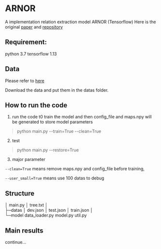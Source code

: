 # ARNOR
A  implementation relation extraction model ARNOR (Tensorflow) 
Here is the original [paper](https://www.aclweb.org/anthology/P19-1135) and [repository](https://github.com/PaddlePaddle/models/tree/develop/PaddleNLP/Research/ACL2019-ARNOR) 

## Requirement:
python 3.7
tensorflow 1.13
## Data
Please refer to [here](https://github.com/PaddlePaddle/models/tree/develop/PaddleNLP/Research/ACL2019-ARNOR)

Download the data and put them in the datas folder.
## How to run the code
1. run the code t0 train the model and then config_file and maps.npy will be generated to store model parameters
>python main.py --train=True --clean=True
2. test
>python main.py --restore=True
3. major parameter

`--clean=True` means remove maps.npy and config_file before training, 

`--user_small=True` means use 100 datas to debug

## Structure
│  main.py
│  tree.txt
│  
├─datas
│      dev.json
│      test.json
│      train.json
│      
└─model
        data_loader.py
        model.py
        util.py
    
## Main results
continue...
        
